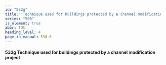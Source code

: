 ```yaml
---
id: "532g"
title: "Technique used for buildings protected by a channel modification project"
series: "500"
is_element: true
abbr: TUC
heading_level: 4
page_in_manual: 530-6
---
```


#### 532g Technique used for buildings protected by a channel modification project